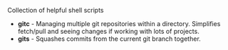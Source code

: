Collection of helpful shell scripts

* **gitc** - Managing multiple git repositories within a directory. Simplifies fetch/pull and seeing changes if working with lots of projects.
* **gits** - Squashes commits from the current git branch together.

